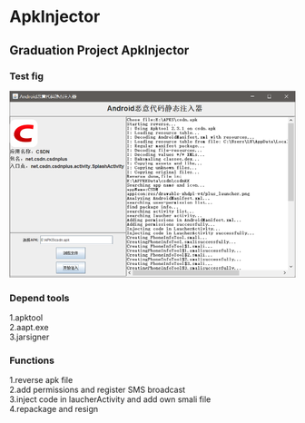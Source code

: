 # ApkInjector
## Graduation Project ApkInjector
### Test fig
![](https://github.com/F1yP1g/ApkInjector/blob/master/test.png "界面")
### Depend tools
1.apktool<br>
2.aapt.exe<br>
3.jarsigner<br>
### Functions
1.reverse apk file<br>
2.add permissions and register SMS broadcast<br>
3.inject code in laucherActivity and add own smali file<br>
4.repackage and resign
